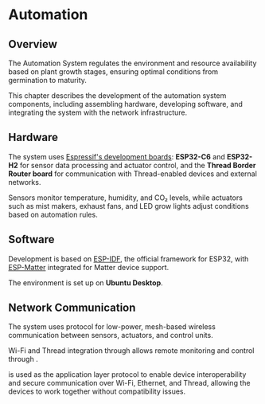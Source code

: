 # Automation

## Overview

The Automation System regulates the environment and resource availability based on plant growth stages, ensuring optimal
conditions from germination to maturity.

This chapter describes the development of the automation system components, including assembling hardware, developing
software, and integrating the system with the network infrastructure.

## Hardware

The system uses [Espressif's development boards](Espressif.md#hardware): **ESP32-C6** and **ESP32-H2** for sensor data
processing and actuator control, and the **Thread Border Router board** for communication with Thread-enabled devices
and external networks.

Sensors monitor temperature, humidity, and CO₂ levels, while actuators such as mist makers, exhaust fans, and LED grow
lights adjust conditions based on automation rules.

## Software

Development is based on [ESP-IDF](Espressif.md#esp-idf-framework), the official framework for ESP32,
with [ESP-Matter](Espressif.md#esp-matter-solution) integrated for Matter device support.

The environment is set up on **Ubuntu Desktop**.

## Network Communication

The system uses [](Thread.md) protocol for low-power, mesh-based wireless communication between sensors, actuators, and
control units.

Wi-Fi and Thread integration through [](Thread-Border-Routers.md) allows remote monitoring and control
through [](Control-Panel.md).

[](Matter.md) is used as the application layer protocol to enable device interoperability and secure communication over
Wi-Fi, Ethernet, and Thread, allowing the devices to work together without compatibility issues.
